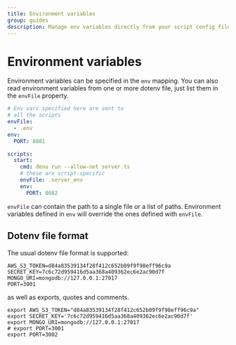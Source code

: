```yaml
---
title: Environment variables
group: guides
description: Manage env variables directly from your script config files
---
```

# Environment variables

Environment variables can be specified in the `env` mapping. You can also read environment variables from one or more
dotenv file, just list them in the `envFile` property.

```yaml
# Env vars specified here are sent to
# all the scripts
envFile:
  - .env
env:
  PORT: 8081

scripts:
  start:
    cmd: deno run --allow-net server.ts
    # these are script-specific
    envFile: .server_env
    env:
      PORT: 8082
```

`envFile` can contain the path to a single file or a list of paths. Environment variables defined in `env` will override
the ones defined with `envFile`.

## Dotenv file format

The usual dotenv file format is supported:

```shell
AWS_S3_TOKEN=d84a83539134f28f412c652b09f9f98eff96c9a
SECRET_KEY=7c6c72d959416d5aa368a409362ec6e2ac90d7f
MONGO_URI=mongodb://127.0.0.1:27017
PORT=3001
```

as well as exports, quotes and comments.

```shell
export AWS_S3_TOKEN="d84a83539134f28f412c652b09f9f98eff96c9a"
export SECRET_KEY='7c6c72d959416d5aa368a409362ec6e2ac90d7f'
export MONGO_URI=mongodb://127.0.0.1:27017
# export PORT=3001
export PORT=3002
```
